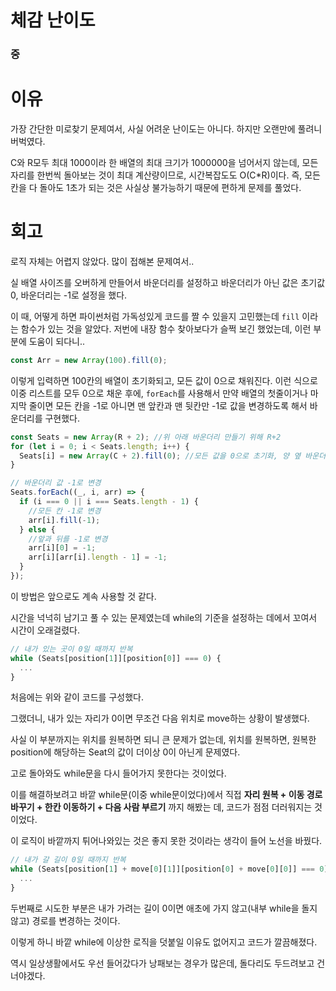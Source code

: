 # 체감 난이도

### 중

# 이유
가장 간단한 미로찾기 문제여서, 사실 어려운 난이도는 아니다.
하지만 오랜만에 풀려니 버벅였다.

C와 R모두 최대 1000이라 한 배열의 최대 크기가 1000000을 넘어서지 않는데,
모든 자리를 한번씩 돌아보는 것이 최대 계산량이므로, 시간복잡도도 O(C*R)이다.
즉, 모든 칸을 다 돌아도 1초가 되는 것은 사실상 불가능하기 때문에 편하게 문제를 풀었다.

# 회고
로직 자체는 어렵지 않았다. 많이 접해본 문제여서..

실 배열 사이즈를 오버하게 만들어서 바운더리를 설정하고
바운더리가 아닌 값은 초기값 0, 바운더리는 -1로 설정을 했다.

이 때, 어떻게 하면 파이썬처럼 가독성있게 코드를 짤 수 있을지 고민했는데
`fill` 이라는 함수가 있는 것을 알았다.
저번에 내장 함수 찾아보다가 슬쩍 보긴 했었는데, 이런 부분에 도움이 되다니..

```js
const Arr = new Array(100).fill(0);
```
이렇게 입력하면 100칸의 배열이 초기화되고, 모든 값이 0으로 채워진다.
이런 식으로 이중 리스트를 모두 0으로 채운 후에,
`forEach`를 사용해서 만약 배열의 첫줄이거나 마지막 줄이면 모든 칸을 -1로
아니면 맨 앞칸과 맨 뒷칸만 -1로 값을 변경하도록 해서 바운더리를 구현했다.

```js
const Seats = new Array(R + 2); //위 아래 바운더리 만들기 위해 R+2
for (let i = 0; i < Seats.length; i++) {
  Seats[i] = new Array(C + 2).fill(0); //모든 값을 0으로 초기화, 양 옆 바운더리 만들기 위해 C+2
}

// 바운더리 값 -1로 변경
Seats.forEach((_, i, arr) => {
  if (i === 0 || i === Seats.length - 1) {
    //모든 칸 -1로 변경
    arr[i].fill(-1);
  } else {
    //앞과 뒤를 -1로 변경
    arr[i][0] = -1;
    arr[i][arr[i].length - 1] = -1;
  }
});
```

이 방법은 앞으로도 계속 사용할 것 같다.

시간을 넉넉히 남기고 풀 수 있는 문제였는데 while의 기준을 설정하는 데에서 꼬여서 시간이 오래걸렸다.

```js
// 내가 있는 곳이 0일 때까지 반복
while (Seats[position[1]][position[0]] === 0) {
  ...
}
```
처음에는 위와 같이 코드를 구성했다. 

그랬더니, 내가 있는 자리가 0이면 무조건 다음 위치로 move하는 상황이 발생했다.

사실 이 부분까지는 위치를 원복하면 되니 큰 문제가 없는데, 위치를 원복하면, 원복한 position에 해당하는 Seat의 값이 더이상 0이 아닌게 문제였다.

고로 돌아와도 while문을 다시 들어가지 못한다는 것이었다.

이를 해결하보려고 바깥 while문(이중 while문이었다)에서 직접 **자리 원복 + 이동 경로 바꾸기 + 한칸 이동하기 + 다음 사람 부르기**
까지 해봤는 데, 코드가 점점 더러워지는 것이었다.

이 로직이 바깥까지 튀어나와있는 것은 좋지 못한 것이라는 생각이 들어 노선을 바꿨다.

```js
// 내가 갈 길이 0일 때까지 반복
while (Seats[position[1] + move[0][1]][position[0] + move[0][0]] === 0) {
  ...
}
```
두번째로 시도한 부분은 내가 가려는 길이 0이면 애초에 가지 않고(내부 while을 돌지 않고) 경로를 변경하는 것이다.

이렇게 하니 바깥 while에 이상한 로직을 덧붙일 이유도 없어지고 코드가 깔끔해졌다.

역시 일상생활에서도 우선 들어갔다가 낭패보는 경우가 많은데, 돌다리도 두드려보고 건너야겠다.
